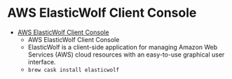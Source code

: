 # AWS ElasticWolf Client Console
- [AWS ElasticWolf Client Console](https://aws.amazon.com/tools/aws-elasticwolf-client-console/)
  -  AWS ElasticWolf Client Console
  - ElasticWolf is a client-side application for managing Amazon Web Services (AWS) cloud resources with an easy-to-use graphical user interface.
  - `brew cask install elasticwolf`
